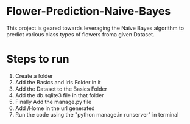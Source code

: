 # Flower-Prediction-Naive-Bayes
This project is geared towards leveraging the Naïve Bayes algorithm to predict various class types of flowers froma given Dataset.

# Steps to run
1. Create a folder
2. Add the Basics and Iris Folder in it
3. Add the Dataset to the Basics Folder
4. Add the db.sqlite3 file in that folder
5. Finally Add the manage.py file
6. Add /Home in the url generated
7. Run the code using the "python manage.in runserver" in terminal
